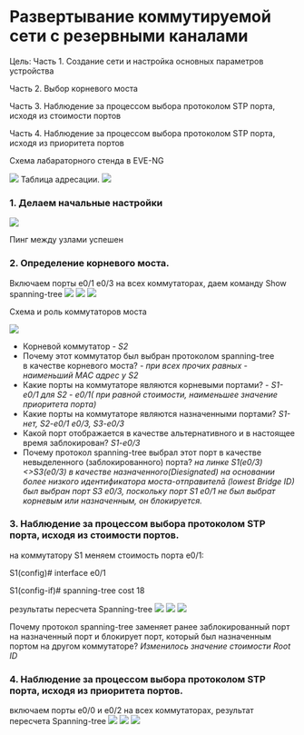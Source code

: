 # Развертывание коммутируемой сети с резервными каналами



Цель:
Часть 1. Создание сети и настройка основных параметров устройства

Часть 2. Выбор корневого моста

Часть 3. Наблюдение за процессом выбора протоколом STP порта, исходя из стоимости портов

Часть 4. Наблюдение за процессом выбора протоколом STP порта, исходя из приоритета портов


Схема лабараторного стенда в EVE-NG

![](lab2_2.png)
Таблица адресации.
![](ip.png)


### 1. Делаем начальные настройки

![](conf1.png)

Пинг между узлами успешен
### 2. Определение корневого моста.
 Включаем порты е0/1 е0/3 на всех коммутаторах, даем команду
 Show spanning-tree
 ![](sptreeS1.png)
 ![](sptreeS2.png)
 ![](sptreeS3.png)

 Схема и роль коммутаторов моста

![](lab2_1.png)

* Корневой коммутатор - _S2_
* Почему этот коммутатор был выбран протоколом spanning-tree в качестве корневого моста? - _при всех прочих равных - наименьший MAC адрес у S2_
* Какие порты на коммутаторе являются корневыми портами? - _S1-e0/1 для S2 - e0/1( при равной стоимости, наименьшее значение приоритета порта)_
* Какие порты на коммутаторе являются назначенными портами? _S1-нет, S2-e0/1 e0/3, S3-e0/3_
* Какой порт отображается в качестве альтернативного и в настоящее время заблокирован? _S1-e0/3_
* Почему протокол spanning-tree выбрал этот порт в качестве невыделенного (заблокированного) порта? _на линке S1(e0/3)<>S3(e0/3) в качестве назначенного(Diesignated) на основании более низкого идентификатора моста-отправителā (lowest
Bridge ID) был выбран порт S3 e0/3, поскольку порт S1 e0/1 не был выбрат корневым или назначенным, он блокируется._

### 3. Наблюдение за процессом выбора протоколом STP порта, исходя из стоимости портов.
 на коммутатору S1 меняем стоимость порта e0/1:

 S1(config)# interface e0/1

 S1(config-if)# spanning-tree cost 18

 результаты пересчета Spanning-tree
![](sptreeS1_3.png)
 ![](sptreeS2_3.png)
 ![](sptreeS3_3.png)
 
Почему протокол spanning-tree заменяет ранее заблокированный порт на назначенный порт и блокирует порт, который был назначенным портом на другом коммутаторе? _Изменилось значение стоимости Root ID_
### 4. Наблюдение за процессом выбора протоколом STP порта, исходя из приоритета портов.
 включаем порты e0/0 и е0/2 на всех коммутаторах, результат пересчета Spanning-tree
![](sptreeS1_4.png)
 ![](sptreeS2_4.png)
 ![](sptreeS3_4.png)
 